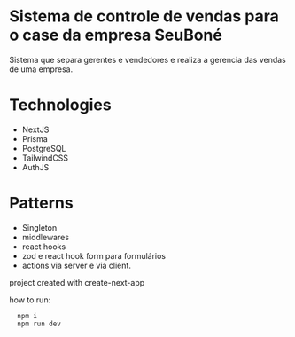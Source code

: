 # Sistema de controle de vendas para o case da empresa SeuBoné
Sistema que separa gerentes e vendedores e realiza a gerencia das vendas de uma empresa.


# Technologies
- NextJS
- Prisma
- PostgreSQL
- TailwindCSS
- AuthJS

# Patterns 
- Singleton
- middlewares
- react hooks
- zod e react hook form para formulários
- actions via server e via client.


project created with create-next-app

how to run:
```
  npm i
  npm run dev
```
